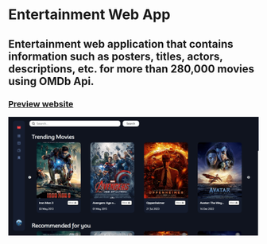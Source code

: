 # Entertainment Web App

## Entertainment web application that contains information such as posters, titles, actors, descriptions, etc. for more than 280,000 movies using OMDb Api.

### [Preview website](https://entertainment-web-app-milyaz-kamil.netlify.app/) 
![](./src/assets/images/readme-image.png)